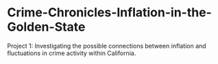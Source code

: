 # Crime-Chronicles-Inflation-in-the-Golden-State
Project 1: Investigating the possible connections between inflation and fluctuations in crime activity within California.
